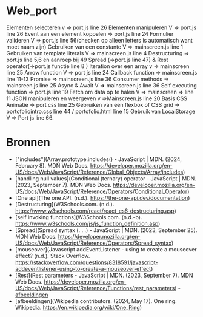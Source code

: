 # Web_port
Elementen selecteren v => port.js line 26
Elementen manipuleren V => port.js line 26
Event aan een element koppelen => port.js line 24
Formulier valideren V => port.js line 56(checken op alleen letters is automatisch want moet naam zijn)
Gebruiken van een constante V => mainscreen.js line 1
Gebruiken van template literals V => mainscreen.js line 4
Destructuring => port.js line 5,6 en aanroep bij 49
Spread (=>port.js line 47) & Rest operator(=>port.js functie line 8 )
Iteration over een array v => mainscreen line 25 
Arrow function V => port js line 24
Callback function => mainscreen.js line 11-13
Promise => mainscreen.js line 36 
Consumer methods => mainsreen.js line 25
Async & Await V => mainscreen.js line 36
Self executing function => port.js line 19 
Fetch om data op te halen V => mainscreen => line  11
JSON manipuleren en weergeven v =>Mainscreen.js line 20
Basis CSS Animatie => port css line 25
Gebruiken van een flexbox of CSS grid => portofoliointro.css line 44 / portofolio.html line 15
Gebruik van LocalStorage V => Port js line 66.

# Bronnen
- ["includes"](Array.prototype.includes() - JavaScript | MDN. (2024, February 8). MDN Web Docs. https://developer.mozilla.org/en-US/docs/Web/JavaScript/Reference/Global_Objects/Array/includes)
- [handling null values](Conditional (ternary) operator - JavaScript | MDN. (2023, September 7). MDN Web Docs. https://developer.mozilla.org/en-US/docs/Web/JavaScript/Reference/Operators/Conditional_Operator)
- [One api](The one API. (n.d.). https://the-one-api.dev/documentation)
- [Destructuring](W3Schools.com. (n.d.). https://www.w3schools.com/react/react_es6_destructuring.asp)
- [self invoking functions](W3Schools.com. (n.d.-b). https://www.w3schools.com/js/js_function_definition.asp)
- [Spread](Spread syntax (. . .) - JavaScript | MDN. (2023, September 25). MDN Web Docs. https://developer.mozilla.org/en-US/docs/Web/JavaScript/Reference/Operators/Spread_syntax)
- [mouseover](Javascript addEventListener - using to create a mouseover effect? (n.d.). Stack Overflow. https://stackoverflow.com/questions/8318591/javascript-addeventlistener-using-to-create-a-mouseover-effect)
- [Rest](Rest parameters - JavaScript | MDN. (2023, September 7). MDN Web Docs. https://developer.mozilla.org/en-US/docs/Web/JavaScript/Reference/Functions/rest_parameters) - [afbeeldingen](wallpapercave.com)
- [afbeeldingen](Wikipedia contributors. (2024, May 17). One ring. Wikipedia. https://en.wikipedia.org/wiki/One_Ring)


